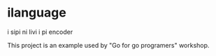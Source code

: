 # ilanguage
i sipi ni livi i pi encoder

This project is an example used by "Go for go programers" workshop.